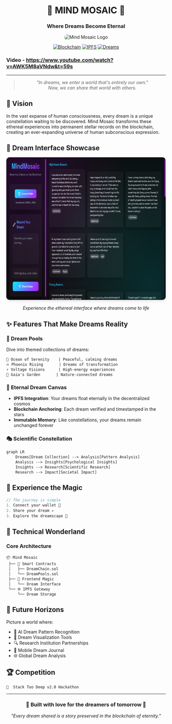 <div align="center">

# 🌌 MIND MOSAIC 🌠
### Where Dreams Become Eternal

<img src="https://github.com/user-attachments/assets/a207f000-7004-45ee-8150-d8aaef6dc759" alt="Mind Mosaic Logo" width="800" height="400" style="border-radius: 10px;">

[![Blockchain](https://img.shields.io/badge/Blockchain-Powered-blue)](https://your-link)
[![IPFS](https://img.shields.io/badge/IPFS-Enabled-green)](https://your-link)
[![Dreams](https://img.shields.io/badge/Dreams-∞-purple)](https://your-link)

</div>

### Video  - https://www.youtube.com/watch?v=AWK5M8aVNdw&t=59s

---

<div align="center">

> *"In dreams, we enter a world that's entirely our own."*  
> *Now, we can share that world with others.*

</div>

## 🌙 Vision

In the vast expanse of human consciousness, every dream is a unique constellation waiting to be discovered. Mind Mosaic transforms these ethereal experiences into permanent stellar records on the blockchain, creating an ever-expanding universe of human subconscious expression.

## 🎨 Dream Interface Showcase

<div align="center">
<img src="UI.png" alt="Mind Mosaic Interface" width="800" height="450" style="border-radius: 10px; box-shadow: 0 4px 8px rgba(0,0,0,0.1);">

*Experience the ethereal interface where dreams come to life*
</div>

## ✨ Features That Make Dreams Reality

### 🔮 Dream Pools
Dive into themed collections of dreams:
```
🌊 Ocean of Serenity    | Peaceful, calming dreams
🔥 Phoenix Rising       | Dreams of transformation
⚡ Voltage Visions      | High-energy experiences
🌳 Gaia's Garden       | Nature-connected dreams
```

### 💫 Eternal Dream Canvas
- **IPFS Integration**: Your dreams float eternally in the decentralized cosmos
- **Blockchain Anchoring**: Each dream verified and timestamped in the stars
- **Immutable Memory**: Like constellations, your dreams remain unchanged forever

### 🎭 Scientific Constellation
```mermaid
graph LR
    Dreams[Dream Collection] --> Analysis[Pattern Analysis]
    Analysis --> Insights[Psychological Insights]
    Insights --> Research[Scientific Research]
    Research --> Impact[Societal Impact]
```

## 🌈 Experience the Magic
```javascript
// The journey is simple
1. Connect your wallet 🔗
2. Share your dream ✍️
3. Explore the dreamscape 🚀
```

## 🔮 Technical Wonderland

### Core Architecture
```
📦 Mind Mosaic
 ├── 🧠 Smart Contracts
 │   ├── DreamChain.sol
 │   └── DreamPools.sol
 ├── 🎨 Frontend Magic
 │   └── Dream Interface
 └── 🌐 IPFS Gateway
     └── Dream Storage
```

## 🌟 Future Horizons

Picture a world where:
- 🤖 AI Dream Pattern Recognition
- 🎨 Dream Visualization Tools
- 🔍 Research Institution Partnerships
- 📱 Mobile Dream Journal
- 🌐 Global Dream Analysis


## 🏆 Competition
```
🌟  Stack Too Deep v2.0 Hackathon

```
---

<div align="center">

### 💫 Built with love for the dreamers of tomorrow 💫

*"Every dream shared is a story preserved in the blockchain of eternity."*

</div>
